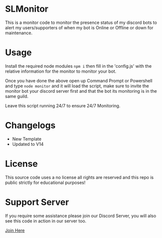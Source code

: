 # SLMonitor

This is a monitor code to monitor the presence status of my discord bots to alert my users/supporters of when my bot is Online or Offline or down for maintenance.

# Usage
Install the required node modules
`npm i`
then fill in the 'config.js' with the relative information for the monitor to monitor your bot.

Once you have done the above open up Command Prompt or Powershell and type `node monitor` and it will load the script,
make sure to invite the monitor bot your discord server first and that the bot its monitoring is in the same guild.

Leave this script running 24/7 to ensure 24/7 Monitoring.

# Changelogs
- New Template
- Updated to V14

# License
This source code uses a no license all rights are reserved and this repo is public strictly for educational purposes!

# Support Server
If you require some assistance please join our Discord Server, you will also see this code in action in our server too.
 
[Join Here](https://discord.gg/HyB7uyAza7)
